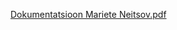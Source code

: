 [Dokumentatsioon Mariete Neitsov.pdf](https://github.com/MarieteNeitsov/kino-veebirakendus-backend/files/14821596/Dokumentatsioon.Mariete.Neitsov.pdf)
